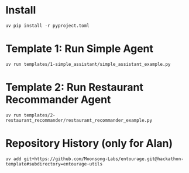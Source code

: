 # Install

```
uv pip install -r pyproject.toml
```

# Template 1: Run Simple Agent

```
uv run templates/1-simple_assistant/simple_assistant_example.py
```

# Template 2: Run Restaurant Recommander Agent

```
uv run templates/2-restaurant_recommander/restaurant_recommander_example.py
```


# Repository History (only for Alan)
```
uv add git+https://github.com/Moonsong-Labs/entourage.git@hackathon-template#subdirectory=entourage-utils
```
